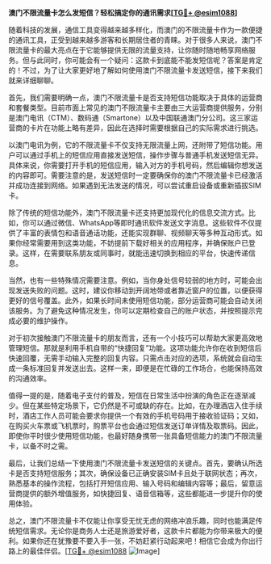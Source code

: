**澳门不限流量卡怎么发短信？轻松搞定你的通讯需求[[TG💪+ @esim1088](https://t.me/s/esim1088)]**

随着科技的发展，通信工具变得越来越多样化，而澳门的不限流量卡作为一款便捷的通讯工具，正受到越来越多游客和长期居住者的青睐。对于很多人来说，澳门不限流量卡的最大亮点在于它能够提供无限的流量支持，让你随时随地畅享网络服务。但与此同时，你可能会有一个疑问：这款卡到底能不能发短信呢？答案是肯定的！不过，为了让大家更好地了解如何使用澳门不限流量卡发送短信，接下来我们就来详细聊聊。

首先，我们需要明确一点，澳门不限流量卡是否支持短信功能取决于具体的运营商和套餐类型。目前市面上常见的澳门不限流量卡主要由三大运营商提供服务，分别是澳门电讯（CTM）、数码通（Smartone）以及中国联通澳门分公司。这三家运营商的卡片在功能上略有差异，因此在选择时需要根据自己的实际需求进行挑选。

以澳门电讯为例，它的不限流量卡不仅支持无限流量上网，还附带了短信功能。用户可以通过手机上的短信应用直接发送短信，操作步骤与普通手机发送短信无异。具体来说，你需要打开手机的短信应用，输入对方的手机号码，然后编辑你想发送的内容即可。需要注意的是，发送短信时一定要确保你的澳门不限流量卡已经激活并成功连接到网络。如果遇到无法发送的情况，可以尝试重启设备或重新插拔SIM卡。

除了传统的短信功能外，澳门不限流量卡还支持更加现代化的信息交流方式。比如，你可以通过微信、WhatsApp等即时通讯软件发送文字消息。这些软件不仅提供了丰富的表情包和语音通话功能，还能实现群聊、视频聊天等多种互动形式。如果你经常需要用到这类功能，不妨提前下载好相关的应用程序，并确保账户已登录。这样，在需要联系朋友或同事时，就能迅速切换到相应的平台，快速传递信息。

当然，也有一些特殊情况需要注意。例如，当你身处信号较弱的地方时，可能会出现发送失败的问题。这时，建议你移动到开阔地带或者靠近窗户的位置，以便获得更好的信号覆盖。此外，如果长时间未使用短信功能，部分运营商可能会自动关闭该服务。为了避免这种情况发生，你可以定期检查自己的账户状态，并按照提示完成必要的维护操作。

对于初次接触澳门不限流量卡的朋友而言，还有一个小技巧可以帮助大家更高效地管理短信。那就是利用手机自带的“快捷回复”功能。这项功能允许你在收到短信后快速回覆，无需手动输入完整的回复内容。只需点击对应的选项，系统就会自动生成一条标准回复并发送出去。这样一来，即便是在忙碌的工作场合，也能保持高效的沟通效率。

值得一提的是，随着电子支付的普及，短信在日常生活中扮演的角色正在逐渐减少。但在某些特定场景下，它仍然是不可或缺的存在。比如，在办理酒店入住手续时，酒店工作人员可能会要求你提供一个有效的手机号码用于接收验证码；又如，在购买火车票或飞机票时，购票平台也会通过短信发送订单详情及取票码。因此，即使你平时很少使用短信功能，也最好随身携带一张具备短信能力的澳门不限流量卡，以备不时之需。

最后，让我们总结一下使用澳门不限流量卡发送短信的关键点。首先，要确认所选卡是否支持短信服务；其次，确保设备已正确安装SIM卡且处于联网状态；再次，熟悉基本的操作流程，包括打开短信应用、输入号码和编辑内容等；最后，留意运营商提供的额外增值服务，如快捷回复、语音信箱等，这些都能进一步提升你的使用体验。

总之，澳门不限流量卡不仅能让你享受无忧无虑的网络冲浪乐趣，同时也能满足传统短信需求。无论你是商务人士还是旅游爱好者，这款卡片都能为你带来极大的便利。如果你还在犹豫要不要入手一张，不妨赶紧行动起来吧！相信它会成为你出行路上的最佳伴侣。[[TG💪+ @esim1088](https://t.me/s/esim1088) ![Image](https://i.postimg.cc/4NQfJmqS/Snipaste-2025-05-13-00-14-12.png)]